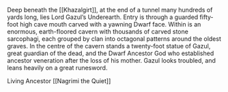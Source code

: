 Deep beneath the [[Khazalgirt]], at the end of a tunnel many hundreds of yards long, lies Lord Gazul’s Underearth. Entry is through a guarded fifty-foot high cave mouth carved with a yawning Dwarf face. Within is an enormous, earth-floored cavern with thousands of carved stone sarcophagi, each grouped by clan into octagonal patterns around the oldest graves. In the centre of the cavern stands a twenty-foot statue of Gazul, great guardian of the dead, and the Dwarf Ancestor God who established ancestor veneration after the loss of his mother. Gazul looks troubled, and leans heavily on a great runesword.

Living Ancestor [[Nagrimi the Quiet]]